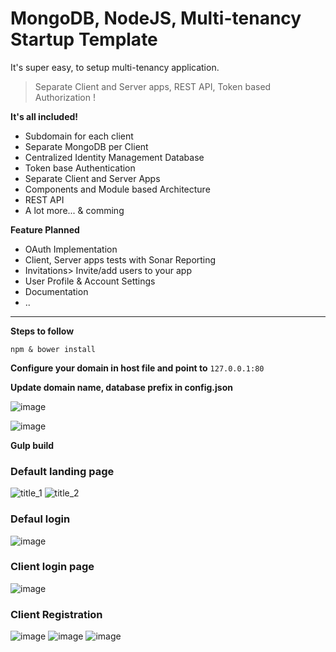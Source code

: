 # MongoDB, NodeJS, Multi-tenancy Startup Template

It's super easy, to setup multi-tenancy application.


>Separate Client and Server apps, REST API, Token based Authorization !


**It's all included!**
- Subdomain for each client
- Separate MongoDB per Client
- Centralized Identity Management Database
- Token base Authentication
- Separate Client and Server Apps
- Components and Module based Architecture
- REST API
- A lot more... & comming

**Feature Planned**
- OAuth Implementation
- Client, Server apps tests with Sonar Reporting
- Invitations> Invite/add users to your app
- User Profile & Account Settings
- Documentation
- ..
----

**Steps to follow**
```javascrip 
npm & bower install
```

**Configure your domain in host file and point to**
`127.0.0.1:80`

**Update domain name, database prefix in config.json**

![image](https://cloud.githubusercontent.com/assets/12631282/12248959/b3afa624-b8b4-11e5-8f53-7d22c710eff3.png)


![image](https://cloud.githubusercontent.com/assets/12631282/12248992/ee5c745a-b8b4-11e5-8fe9-30bbf5ee227c.png)


**Gulp build**


### Default landing page
![title_1](https://cloud.githubusercontent.com/assets/12631282/12248660/ccf26d58-b8b2-11e5-85d5-56753331dc50.png)
![title_2](https://cloud.githubusercontent.com/assets/12631282/12248664/cefb02b8-b8b2-11e5-99c2-c599846cf4e4.png)



### Defaul login
![image](https://cloud.githubusercontent.com/assets/12631282/12248793/9cce5078-b8b3-11e5-884b-7f7f3b87f714.png)

### Client login page
![image](https://cloud.githubusercontent.com/assets/12631282/12248804/b4bc1ea4-b8b3-11e5-9978-c01b92c8a508.png)

### Client Registration
![image](https://cloud.githubusercontent.com/assets/12631282/12248810/bf0e5ce6-b8b3-11e5-94e4-379adfee29ef.png)
![image](https://cloud.githubusercontent.com/assets/12631282/12248825/d706d03a-b8b3-11e5-97d7-8498dc1e7732.png)
![image](https://cloud.githubusercontent.com/assets/12631282/12248837/e932f310-b8b3-11e5-85a5-e4c9ad832154.png)
